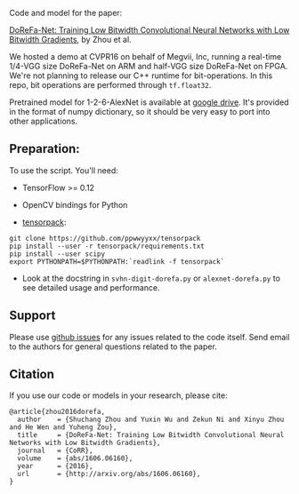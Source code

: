 Code and model for the paper:

[DoReFa-Net: Training Low Bitwidth Convolutional Neural Networks with Low Bitwidth Gradients](http://arxiv.org/abs/1606.06160), by Zhou et al.

We hosted a demo at CVPR16 on behalf of Megvii, Inc, running a real-time 1/4-VGG size DoReFa-Net on ARM and half-VGG size DoReFa-Net on FPGA.
We're not planning to release our C++ runtime for bit-operations.
In this repo, bit operations are performed through `tf.float32`.

Pretrained model for 1-2-6-AlexNet is available at
[google drive](https://drive.google.com/a/%20megvii.com/folderview?id=0B308TeQzmFDLa0xOeVQwcXg1ZjQ).
It's provided in the format of numpy dictionary, so it should be very easy to port into other applications.

## Preparation:

To use the script. You'll need:

+ TensorFlow >= 0.12

+ OpenCV bindings for Python

+ [tensorpack](https://github.com/ppwwyyxx/tensorpack):

```
git clone https://github.com/ppwwyyxx/tensorpack
pip install --user -r tensorpack/requirements.txt
pip install --user scipy
export PYTHONPATH=$PYTHONPATH:`readlink -f tensorpack`
```

+ Look at the docstring in `svhn-digit-dorefa.py` or `alexnet-dorefa.py` to see detailed usage and performance.

## Support

Please use [github issues](https://github.com/ppwwyyxx/tensorpack/issues) for any issues related to the code itself.
Send email to the authors for general questions related to the paper.

## Citation

If you use our code or models in your research, please cite:
```
@article{zhou2016dorefa,
  author    = {Shuchang Zhou and Yuxin Wu and Zekun Ni and Xinyu Zhou and He Wen and Yuheng Zou},
  title     = {DoReFa-Net: Training Low Bitwidth Convolutional Neural Networks with Low Bitwidth Gradients},
  journal   = {CoRR},
  volume    = {abs/1606.06160},
  year      = {2016},
  url       = {http://arxiv.org/abs/1606.06160},
}
```
